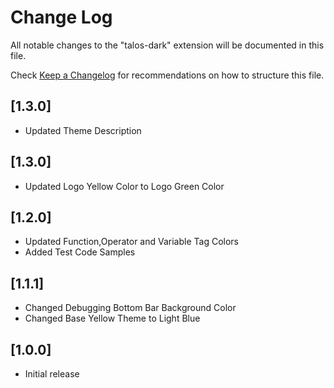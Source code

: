# Change Log

All notable changes to the "talos-dark" extension will be documented in this file.

Check [Keep a Changelog](http://keepachangelog.com/) for recommendations on how to structure this file.

## [1.3.0]

- Updated Theme Description

## [1.3.0]

- Updated Logo Yellow Color to Logo Green Color

## [1.2.0]

- Updated Function,Operator and Variable Tag Colors
- Added Test Code Samples

## [1.1.1]

- Changed Debugging Bottom Bar Background Color
- Changed Base Yellow Theme to Light Blue

## [1.0.0]

- Initial release
